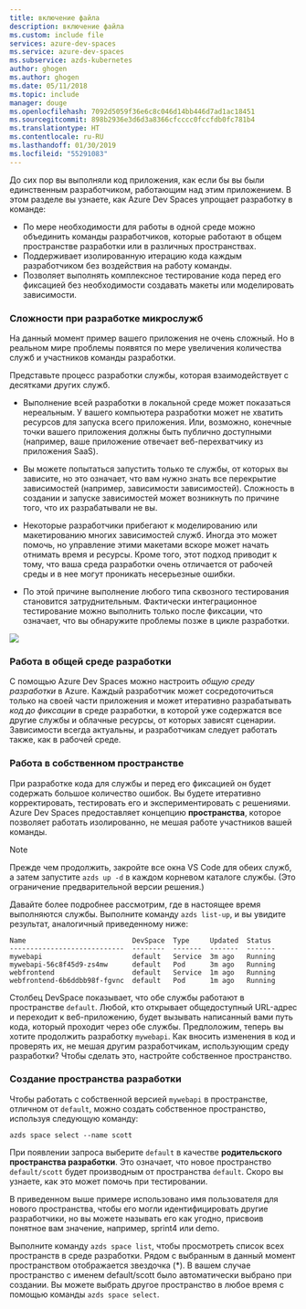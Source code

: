 ```yaml
---
title: включение файла
description: включение файла
ms.custom: include file
services: azure-dev-spaces
ms.service: azure-dev-spaces
ms.subservice: azds-kubernetes
author: ghogen
ms.author: ghogen
ms.date: 05/11/2018
ms.topic: include
manager: douge
ms.openlocfilehash: 7092d5059f36e6c8c046d14bb446d7ad1ac18451
ms.sourcegitcommit: 898b2936e3d6d3a8366cfcccc0fccfdb0fc781b4
ms.translationtype: HT
ms.contentlocale: ru-RU
ms.lasthandoff: 01/30/2019
ms.locfileid: "55291083"
---
```

До сих пор вы выполняли код приложения, как если бы вы были единственным разработчиком, работающим над этим приложением. В этом разделе вы узнаете, как Azure Dev Spaces упрощает разработку в команде:
* По мере необходимости для работы в одной среде можно объединить команды разработчиков, которые работают в общем пространстве разработки или в различных пространствах.
* Поддерживает изолированную итерацию кода каждым разработчиком без воздействия на работу команды.
* Позволяет выполнять комплексное тестирование кода перед его фиксацией без необходимости создавать макеты или моделировать зависимости.

### <a name="challenges-with-developing-microservices"></a>Сложности при разработке микрослужб
На данный момент пример вашего приложения не очень сложный. Но в реальном мире проблемы появятся по мере увеличения количества служб и участников команды разработки.

Представьте процесс разработки службы, которая взаимодействует с десятками других служб.

- Выполнение всей разработки в локальной среде может показаться нереальным. У вашего компьютера разработки может не хватить ресурсов для запуска всего приложения. Или, возможно, конечные точки вашего приложения должны быть публично доступными (например, ваше приложение отвечает веб-перехватчику из приложения SaaS).

- Вы можете попытаться запустить только те службы, от которых вы зависите, но это означает, что вам нужно знать все перекрытие зависимостей (например, зависимости зависимостей). Сложность в создании и запуске зависимостей может возникнуть по причине того, что их разрабатывали не вы.
- Некоторые разработчики прибегают к моделированию или макетированию многих зависимостей служб. Иногда это может помочь, но управление этими макетами вскоре может начать отнимать время и ресурсы. Кроме того, этот подход приводит к тому, что ваша среда разработки очень отличается от рабочей среды и в нее могут проникать несерьезные ошибки.
- По этой причине выполнение любого типа сквозного тестирования становится затруднительным. Фактически интеграционное тестирование можно выполнить только после фиксации, что означает, что вы обнаружите проблемы позже в цикле разработки.

![](../articles/dev-spaces/media/common/microservices-challenges.png)


### <a name="work-in-a-shared-dev-space"></a>Работа в общей среде разработки
С помощью Azure Dev Spaces можно настроить *общую среду разработки* в Azure. Каждый разработчик может сосредоточиться только на своей части приложения и может итеративно разрабатывать *код до фиксации* в среде разработки, в которой уже содержатся все другие службы и облачные ресурсы, от которых зависят сценарии. Зависимости всегда актуальны, и разработчикам следует работать также, как в рабочей среде.

### <a name="work-in-your-own-space"></a>Работа в собственном пространстве
При разработке кода для службы и перед его фиксацией он будет содержать большое количество ошибок. Вы будете итеративно корректировать, тестировать его и экспериментировать с решениями. Azure Dev Spaces предоставляет концепцию **пространства**, которое позволяет работать изолированно, не мешая работе участников вашей команды.

> [!Note]
> Прежде чем продолжить, закройте все окна VS Code для обеих служб, а затем запустите `azds up -d` в каждом корневом каталоге службы. (Это ограничение предварительной версии решения.)

Давайте более подробнее рассмотрим, где в настоящее время выполняются службы. Выполните команду `azds list-up`, и вы увидите результат, аналогичный приведенному ниже:

```
Name                          DevSpace  Type     Updated  Status
----------------------------  --------  -------  -------  -------
mywebapi                      default   Service  3m ago   Running
mywebapi-56c8f45d9-zs4mw      default   Pod      3m ago   Running
webfrontend                   default   Service  1m ago   Running
webfrontend-6b6ddbb98f-fgvnc  default   Pod      1m ago   Running
```

Столбец DevSpace показывает, что обе службы работают в пространстве `default`. Любой, кто открывает общедоступный URL-адрес и переходит к веб-приложению, будет вызывать написанный вами путь кода, который проходит через обе службы. Предположим, теперь вы хотите продолжить разработку `mywebapi`. Как вносить изменения в код и проверять их, не мешая другим разработчикам, использующим среду разработки? Чтобы сделать это, настройте собственное пространство.

### <a name="create-a-dev-space"></a>Создание пространства разработки
Чтобы работать с собственной версией `mywebapi` в пространстве, отличном от `default`, можно создать собственное пространство, используя следующую команду:

``` 
azds space select --name scott
```

При появлении запроса выберите `default` в качестве **родительского пространства разработки**. Это означает, что новое пространство `default/scott` будет производным от пространства `default`. Скоро вы узнаете, как это может помочь при тестировании. 

В приведенном выше примере использовано имя пользователя для нового пространства, чтобы его могли идентифицировать другие разработчики, но вы можете называть его как угодно, присвоив понятное вам значение, например, sprint4 или demo.

Выполните команду `azds space list`, чтобы просмотреть список всех пространств в среде разработки. Рядом с выбранным в данный момент пространством отображается звездочка (*). В вашем случае пространство с именем default/scott было автоматически выбрано при создании. Вы можете выбрать другое пространство в любое время с помощью команды `azds space select`.
